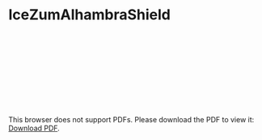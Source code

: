 # IceZumAlhambraShield

<object data="https://github.com/jordonezcerezo/IceZumAlhambraShield/blob/master/docs/Photos/pcb_dron_schematic.pdf" type="application/pdf" width="700px" height="700px">
    <embed src="https://github.com/jordonezcerezo/IceZumAlhambraShield/blob/master/docs/Photos/pcb_dron_schematic.pdf">
        <p>This browser does not support PDFs. Please download the PDF to view it: <a href="http://yoursite.com/the.pdf">Download PDF</a>.</p>
    </embed>
</object>